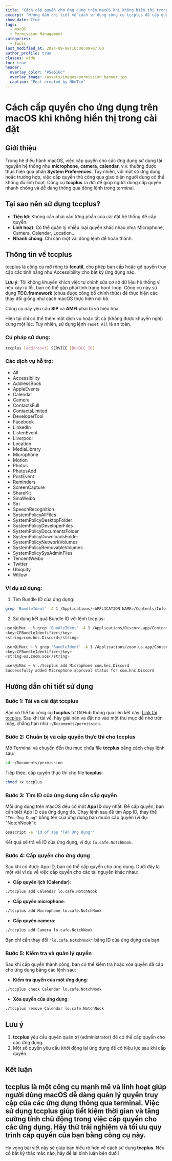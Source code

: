 ```yaml
---
title: "Cách cấp quyền cho ứng dụng trên macOS khi không hiển thị trong cài đặt"
excerpt: "Hướng dẫn chi tiết về cách sử dụng công cụ tccplus để cấp quyền cho ứng dụng trên macOS mà không hiển thị trong System Preferences."
show_date: True
tags:
  - macOS
  - Permission Management
categories:
  - Tools
last_modified_at: 2024-09-08T10:00:00+07:00
author_profile: true
classes: wide 
toc: true
header:
  overlay_color: "#5e616c"
  overlay_image: /assets/images/permission_banner.jpg
  caption: "Post created by NhoTin"
---
```


# Cách cấp quyền cho ứng dụng trên macOS khi không hiển thị trong cài đặt

## Giới thiệu
Trong hệ điều hành macOS, việc cấp quyền cho các ứng dụng sử dụng tài nguyên hệ thống như **microphone**, **camera**, **calendar**, v.v. thường được thực hiện qua phần **System Preferences**. Tuy nhiên, với một số ứng dụng hoặc trường hợp, việc cấp quyền thủ công qua giao diện người dùng có thể không đủ linh hoạt. Công cụ **tccplus** ra đời để giúp người dùng cấp quyền nhanh chóng và dễ dàng thông qua dòng lệnh trong terminal.

## Tại sao nên sử dụng tccplus?
- **Tiện lợi**: Không cần phải vào từng phần của cài đặt hệ thống để cấp quyền.
- **Linh hoạt**: Có thể quản lý nhiều loại quyền khác nhau như: Microphone, Camera, Calendar, Location...
- **Nhanh chóng**: Chỉ cần một vài dòng lệnh để hoàn thành.

## Thông tin về tccplus

tccplus là công cụ mở rộng từ **tccutil**, cho phép bạn cấp hoặc gỡ quyền truy cập các tính năng như Accessibility cho bất kỳ ứng dụng nào.

**Lưu ý**: Tôi không khuyến khích việc tự chỉnh sửa cơ sở dữ liệu hệ thống vì nếu xảy ra lỗi, bạn có thể gặp phải tình trạng boot-loop. Công cụ này sử dụng **TCC.framework** (chưa được công bố chính thức) để thực hiện các thay đổi giống như cách macOS thực hiện nội bộ.

Công cụ này yêu cầu **SIP** và **AMFI** phải bị vô hiệu hóa.

Hiện tại chỉ có thể thêm một dịch vụ hoặc tất cả (không được khuyến nghị) cùng một lúc. Tuy nhiên, sử dụng lệnh `reset All` là an toàn.

### Cú pháp sử dụng:

```bash
tccplus [add/reset] SERVICE [BUNDLE_ID]
```

### Các dịch vụ hỗ trợ:

- All
- Accessibility
- AddressBook
- AppleEvents
- Calendar
- Camera
- ContactsFull
- ContactsLimited
- DeveloperTool
- Facebook
- LinkedIn
- ListenEvent
- Liverpool
- Location
- MediaLibrary
- Microphone
- Motion
- Photos
- PhotosAdd
- PostEvent
- Reminders
- ScreenCapture
- ShareKit
- SinaWeibo
- Siri
- SpeechRecognition
- SystemPolicyAllFiles
- SystemPolicyDesktopFolder
- SystemPolicyDeveloperFiles
- SystemPolicyDocumentsFolder
- SystemPolicyDownloadsFolder
- SystemPolicyNetworkVolumes
- SystemPolicyRemovableVolumes
- SystemPolicySysAdminFiles
- TencentWeibo
- Twitter
- Ubiquity
- Willow

### Ví dụ sử dụng:

1. Tìm Bundle ID của ứng dụng:

```bash
grep 'BundleIdent' -A 1 /Applications/<APPLICATION NAME>/Contents/Info.plist
```

2. Sử dụng kết quả Bundle ID với lệnh tccplus:

```bash
user@iMac ~ % grep 'BundleIdent' -A 1 /Applications/Discord.app/Contents/Info.plist
<key>CFBundleIdentifier</key>
<string>com.hnc.Discord</string>

user@iMacc ~ % grep 'BundleIdent' -A 1 /Applications/zoom.us.app/Contents/Info.plist
<key>CFBundleIdentifier</key>
<string>us.zoom.xos</string>

user@iMac ~ % ./tccplus add Microphone com.hnc.Discord
Successfully added Microphone approval status for com.hnc.Discord
```

## Hướng dẫn chi tiết sử dụng

### Bước 1: Tải và cài đặt **tccplus**

Bạn có thể tải công cụ **tccplus** từ GitHub thông qua liên kết này: [Link tải tccplus](https://github.com/jslegendre/tccplus). Sau khi tải về, hãy giải nén và đặt nó vào một thư mục dễ nhớ trên máy, chẳng hạn như `~/Documents/permission`.

### Bước 2: Chuẩn bị và cấp quyền thực thi cho **tccplus**

Mở Terminal và chuyển đến thư mục chứa file **tccplus** bằng cách chạy lệnh sau:

```bash
cd ~/Documents/permission
```

Tiếp theo, cấp quyền thực thi cho file **tccplus**:

```bash
chmod +x tccplus
```

### Bước 3: Tìm ID của ứng dụng cần cấp quyền

Mỗi ứng dụng trên macOS đều có một **App ID** duy nhất. Để cấp quyền, bạn cần biết App ID của ứng dụng đó. Chạy lệnh sau để tìm App ID, thay thế `"Tên Ứng Dụng"` bằng tên của ứng dụng bạn muốn cấp quyền (ví dụ: "NotchNook"):

```bash
osascript -e 'id of app "Tên Ứng Dụng"'
```

Kết quả sẽ trả về ID của ứng dụng, ví dụ: `lo.cafe.NotchNook`.

### Bước 4: Cấp quyền cho ứng dụng

Sau khi có được App ID, bạn có thể cấp quyền cho ứng dụng. Dưới đây là một vài ví dụ về việc cấp quyền cho các tài nguyên khác nhau:

- **Cấp quyền lịch (Calendar)**:

```bash
./tccplus add Calendar lo.cafe.NotchNook
```

- **Cấp quyền microphone**:

```bash
./tccplus add Microphone lo.cafe.NotchNook
```

- **Cấp quyền camera**:

```bash
./tccplus add Camera lo.cafe.NotchNook
```

Bạn chỉ cần thay đổi `"lo.cafe.NotchNook"` bằng ID của ứng dụng của bạn.

### Bước 5: Kiểm tra và quản lý quyền

Sau khi cấp quyền thành công, bạn có thể kiểm tra hoặc xóa quyền đã cấp cho ứng dụng bằng các lệnh sau:

- **Kiểm tra quyền của một ứng dụng**:

```bash
./tccplus check Calendar lo.cafe.NotchNook
```

- **Xóa quyền của ứng dụng**:

```bash
./tccplus remove Calendar lo.cafe.NotchNook
```

## Lưu ý

1. **tccplus** yêu cầu quyền quản trị (administrator) để có thể cấp quyền cho các ứng dụng.
2. Một số quyền yêu cầu khởi động lại ứng dụng để có hiệu lực sau khi cấp quyền.

## Kết luận

**tccplus** là một công cụ mạnh mẽ và linh hoạt giúp người dùng macOS dễ dàng quản lý quyền truy cập của các ứng dụng thông qua terminal. Việc sử dụng tccplus giúp tiết kiệm thời gian và tăng cường tính chủ động trong việc cấp quyền cho các ứng dụng. Hãy thử trải nghiệm và tối ưu quy trình cấp quyền của bạn bằng công cụ này.
---
Hy vọng bài viết này sẽ giúp bạn hiểu rõ hơn về cách sử dụng **tccplus**. Nếu có bất kỳ thắc mắc nào, hãy để lại bình luận bên dưới!
